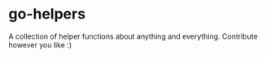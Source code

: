 # go-helpers

A collection of helper functions about anything and everything. Contribute however you like :)
